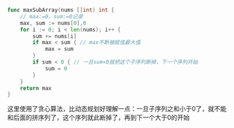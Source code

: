 ```go
func maxSubArray(nums []int) int {
	// max:=0，sum:=0记录
	max, sum := nums[0],0
	for i := 0; i < len(nums); i++ {
		sum += nums[i]
		if max < sum { // max不断被赋值最大值
			max = sum
		}
		if sum < 0 { // 一旦sum<0就把这个子序列断掉，下一个序列开始
			sum = 0
		}
	}
	return max
}
```

这里使用了贪心算法，比动态规划好理解一点：一旦子序列之和小于0了，就不能和后面的拼序列了，这个序列就此断掉了，再到下一个大于0的开始